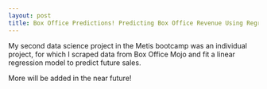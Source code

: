 ```yaml
---
layout: post
title: Box Office Predictions! Predicting Box Office Revenue Using Regression Analysis
---
```



My second data science project in the Metis bootcamp was an individual project, for which I scraped data from Box Office Mojo and fit a linear regression model to predict future sales.  

More will be added in the near future!

